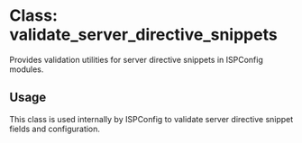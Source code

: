 # Class: validate_server_directive_snippets

Provides validation utilities for server directive snippets in ISPConfig modules.

## Usage
This class is used internally by ISPConfig to validate server directive snippet fields and configuration.
